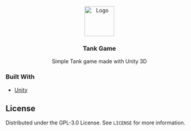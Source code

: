 <!-- PROJECT LOGO -->
<br />
<p align="center">
  <a href="https://github.com/LucasSusin/Game-of-Tanks">
    <img src="https://w7.pngwing.com/pngs/874/984/png-transparent-tank-shooter-game-game-asset-angle-video-game-game-asset-thumbnail.png" alt="Logo" width="80" height="80">
  </a>

  <h3 align="center">Tank Game</h3>

  <p align="center">
    Simple Tank game made with Unity 3D
  </p>
</p>

### Built With

* [Unity](https://unity.com)


<!-- LICENSE -->
## License

Distributed under the GPL-3.0 License. See `LICENSE` for more information.
